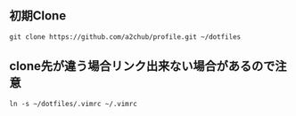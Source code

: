
## 初期Clone
```
git clone https://github.com/a2chub/profile.git ~/dotfiles
```



## clone先が違う場合リンク出来ない場合があるので注意
```
ln -s ~/dotfiles/.vimrc ~/.vimrc
```

